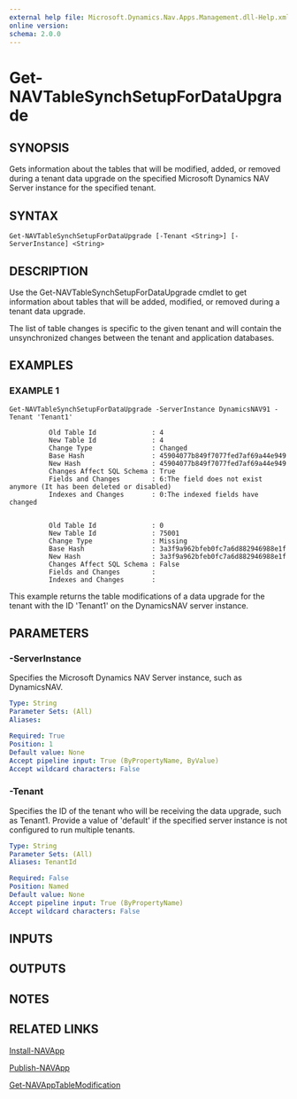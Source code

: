 ```yaml
---
external help file: Microsoft.Dynamics.Nav.Apps.Management.dll-Help.xml
online version:
schema: 2.0.0
---
```


# Get-NAVTableSynchSetupForDataUpgrade

## SYNOPSIS
Gets information about the tables that will be modified, added, or removed during a tenant data upgrade on the specified Microsoft Dynamics NAV Server instance for the specified tenant.

## SYNTAX

```
Get-NAVTableSynchSetupForDataUpgrade [-Tenant <String>] [-ServerInstance] <String>
```

## DESCRIPTION
Use the Get-NAVTableSynchSetupForDataUpgrade cmdlet to get information about tables that will be added, modified, or removed during a tenant data upgrade.

The list of table changes is specific to the given tenant and will contain the unsynchronized changes between the tenant and application databases.

## EXAMPLES

### EXAMPLE 1
```
Get-NAVTableSynchSetupForDataUpgrade -ServerInstance DynamicsNAV91 -Tenant 'Tenant1'

          Old Table Id              : 4
          New Table Id              : 4
          Change Type               : Changed
          Base Hash                 : 45904077b849f7077fed7af69a44e949
          New Hash                  : 45904077b849f7077fed7af69a44e949
          Changes Affect SQL Schema : True
          Fields and Changes        : 6:The field does not exist anymore (It has been deleted or disabled)
          Indexes and Changes       : 0:The indexed fields have changed


          Old Table Id              : 0
          New Table Id              : 75001
          Change Type               : Missing
          Base Hash                 : 3a3f9a962bfeb0fc7a6d882946988e1f
          New Hash                  : 3a3f9a962bfeb0fc7a6d882946988e1f
          Changes Affect SQL Schema : False
          Fields and Changes        :
          Indexes and Changes       :
```

This example returns the table modifications of a data upgrade for the tenant with the ID 'Tenant1' on the DynamicsNAV server instance.

## PARAMETERS

### -ServerInstance
Specifies the Microsoft Dynamics NAV Server instance, such as DynamicsNAV.

```yaml
Type: String
Parameter Sets: (All)
Aliases:

Required: True
Position: 1
Default value: None
Accept pipeline input: True (ByPropertyName, ByValue)
Accept wildcard characters: False
```

### -Tenant
Specifies the ID of the tenant who will be receiving the data upgrade, such as Tenant1.
Provide a value of 'default' if the specified server instance is not configured to run multiple tenants.

```yaml
Type: String
Parameter Sets: (All)
Aliases: TenantId

Required: False
Position: Named
Default value: None
Accept pipeline input: True (ByPropertyName)
Accept wildcard characters: False
```

## INPUTS

## OUTPUTS

## NOTES
## RELATED LINKS
[Install-NAVApp](Install-NAVApp.md)  

[Publish-NAVApp](Publish-NAVApp.md)  

[Get-NAVAppTableModification](Get-NAVAppTableModification.md)  
